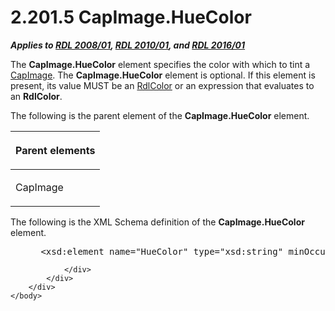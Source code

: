 <html dir="LTR" xmlns:mshelp="http://msdn.microsoft.com/mshelp" xmlns:ddue="http://ddue.schemas.microsoft.com/authoring/2003/5" xmlns:xlink="http://www.w3.org/1999/xlink" xmlns:tool="http://www.microsoft.com/tooltip">
    <head>
        <meta http-equiv="Content-Type" content="text/html; CHARSET=utf-8"></meta>
        <meta name="save" content="history"></meta>
        <title>2.201.5 CapImage.HueColor</title>
        <xml>
            <mshelp:toctitle title="2.201.5 CapImage.HueColor"></mshelp:toctitle>
            <mshelp:rltitle title="[MS-RDL]: CapImage.HueColor"></mshelp:rltitle>
            <mshelp:keyword index="A" term="27bf76a5-a717-4062-ac28-b1f1a33957b1"></mshelp:keyword>
            <mshelp:attr name="DCSext.ContentType" value="open specification"></mshelp:attr>
            <mshelp:attr name="AssetID" value="27bf76a5-a717-4062-ac28-b1f1a33957b1"></mshelp:attr>
            <mshelp:attr name="TopicType" value="kbRef"></mshelp:attr>
            <mshelp:attr name="DCSext.Title" value="[MS-RDL]: CapImage.HueColor" />
        </xml>
    </head>
    <body>
        <div id="header">
            <h1 class="heading">2.201.5 CapImage.HueColor</h1>
        </div>
        <div id="mainSection">
            <div id="mainBody">
                <div id="allHistory" class="saveHistory"></div>
                <div id="sectionSection0" class="section" name="collapseableSection">
                    

<p><b><i>Applies to </i></b><a href="1e855f94-4617-47e4-b89e-0856c6cb420f.html"><b><i>RDL 2008/01</i></b></a><b><i>,
</i></b><a href="3428e690-a348-4ec7-8a6a-8efb42d2cdee.html"><b><i>RDL 2010/01</i></b></a><b><i>,
and </i></b><a href="52ce3983-2bfc-4e72-9359-42aaf5fe4509.html"><b><i>RDL 2016/01</i></b></a></p>

<p>The <b>CapImage.HueColor</b> element specifies the color
with which to tint a <a href="aeadc8ff-7b09-41e1-9ab8-2a3343bf25bb.html">CapImage</a>.
The <b>CapImage.HueColor</b> element is optional. If this element is present,
its value MUST be an <a href="b302c6a5-6023-42b1-95ed-bafcdc4b5714.html">RdlColor</a>
or an expression that evaluates to an <b>RdlColor</b>.</p>

<p>The following is the parent element of the <b>CapImage.HueColor</b>
element.</p>

<table>
 <thead>
  <tr>
   <th>
   <p>Parent elements</p>
   </th>
  </tr>
 </thead>
 <tr>
  <td>
  <p>CapImage</p>
  </td>
 </tr>
</table>

<p>The following is the XML Schema definition of the <b>CapImage.HueColor</b>
element.</p>

<dl>
<dd>
<div><pre> &lt;xsd:element name=&quot;HueColor&quot; type=&quot;xsd:string&quot; minOccurs=&quot;0&quot; /&gt;
</pre></div>
</dd></dl>


                </div>
            </div>
        </div>
    </body>
</html>